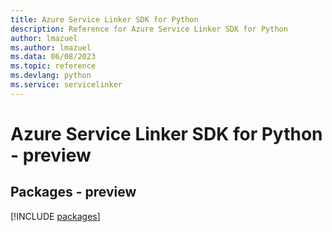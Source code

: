 ```yaml
---
title: Azure Service Linker SDK for Python
description: Reference for Azure Service Linker SDK for Python
author: lmazuel
ms.author: lmazuel
ms.data: 06/08/2023
ms.topic: reference
ms.devlang: python
ms.service: servicelinker
---
```

# Azure Service Linker SDK for Python - preview
## Packages - preview
[!INCLUDE [packages](service-linker-index.md)]